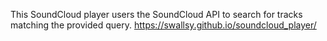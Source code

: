 This SoundCloud player users the SoundCloud API to search for tracks matching the provided query. https://swallsy.github.io/soundcloud_player/
